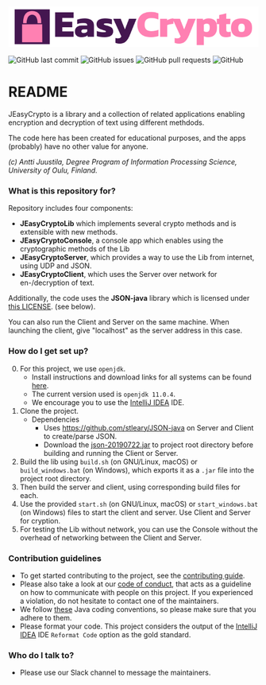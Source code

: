 <p align="center">
  <img src="logo.png">
</p>

<img alt="GitHub last commit" src="https://img.shields.io/github/last-commit/mbuet2ner/JEasyCrypto?style=for-the-badge"> <img alt="GitHub issues" src="https://img.shields.io/github/issues/mbuet2ner/JEasyCrypto ?style=for-the-badge"> <img alt="GitHub pull requests" src="https://img.shields.io/github/issues-pr/mbuet2ner/JEasyCrypto?style=for-the-badge"> <img alt="GitHub" src="https://img.shields.io/github/license/mbuet2ner/JEasyCrypto?style=for-the-badge">

# README #

JEasyCrypto is a library and a collection of related applications enabling encryption and decryption of text using different methdods.

The code here has been created for educational purposes, and the apps (probably) have no other value for anyone.

*(c) Antti Juustila, Degree Program of Information Processing Science, University of Oulu, Finland.*

### What is this repository for? ###

Repository includes four components: 

* **JEasyCryptoLib** which implements several crypto methods and is extensible with new methods.
* **JEasyCryptoConsole**, a console app which enables using the cryptographic methods of the Lib
* **JEasyCryptoServer**, which provides a way to use the Lib from internet, using UDP and JSON.
* **JEasyCryptoClient**, which uses the Server over network for en-/decryption of text.

Additionally, the code uses the **JSON-java** library which is licensed under [this LICENSE](https://github.com/stleary/JSON-java/blob/master/LICENSE). (see below).

You can also run the Client and Server on the same machine. When launching the client, give "localhost" as the server address in this case.

### How do I get set up? ###

0. For this project, we use `openjdk`.
    * Install instructions and download links for all systems can be found [here](https://openjdk.java.net/install/).
    * The current version used is `openjdk 11.0.4`.
    * We encourage you to use the [IntelliJ IDEA](https://www.jetbrains.com/idea/) IDE.
1. Clone the project.
    * Dependencies
        * Uses https://github.com/stleary/JSON-java on Server and Client to create/parse JSON.
        * Download the [json-20190722.jar](https://repo1.maven.org/maven2/org/json/json/20190722/json-20190722.jar) to project root directory before building and running the Client or Server.
2. Build the lib using `build.sh` (on GNU/Linux, macOS) or `build_windows.bat` (on Windows), which exports it as a `.jar` file into the project root directory.
3. Then build the server and client, using corresponding build files for each. 
4. Use the provided `start.sh` (on GNU/Linux, macOS) or `start_windows.bat` (on Windows) files to start the client and server. Use Client and Server for cryption.
5. For testing the Lib without network, you can use the Console without the overhead of networking between the Client and Server.


### Contribution guidelines ###

* To get started contributing to the project, see the [contributing guide](CONTRIBUTING.md).
* Please also take a look at our [code of conduct](code-of-conduct.md), that acts as a guideline on how to communicate with people on this project. If you experienced a violation, do not hesitate to contact one of the maintainers.
* We follow [these](https://google.github.io/styleguide/javaguide.html) Java coding conventions, so please make sure that you adhere to them.
* Please format your code. This project considers the output of the [IntelliJ IDEA](https://www.jetbrains.com/idea/) IDE `Reformat Code` option as the gold standard.

### Who do I talk to? ###

* Please use our Slack channel to message the maintainers.
